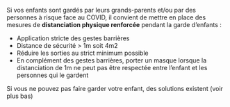 Si vos enfants sont gardés par leurs grands-parents et/ou par des personnes à risque face au COVID, il convient de mettre en place des mesures de **distanciation physique renforcée** pendant la garde d’enfants :

* Application stricte des gestes barrières
* Distance de sécurité > 1m soit 4m2
* Réduire les sorties au strict minimum possible
* En complément des gestes barrières, porter un masque lorsque la distanciation de 1m ne peut pas être respectée entre l’enfant et les personnes qui le gardent

Si vous ne pouvez pas faire garder votre enfant, des solutions existent (voir plus bas)
